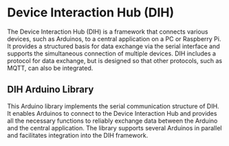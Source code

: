 # Device Interaction Hub (DIH)

The Device Interaction Hub (DIH) is a framework that connects various devices, such as Arduinos, to a central application on a PC or Raspberry Pi. It provides a structured basis for data exchange via the serial interface and supports the simultaneous connection of multiple devices. DIH includes a protocol for data exchange, but is designed so that other protocols, such as MQTT, can also be integrated.

## DIH Arduino Library
This Arduino library implements the serial communication structure of DIH. It enables Arduinos to connect to the Device Interaction Hub and provides all the necessary functions to reliably exchange data between the Arduino and the central application. The library supports several Arduinos in parallel and facilitates integration into the DIH framework.